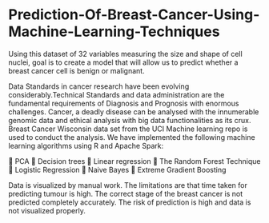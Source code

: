 # Prediction-Of-Breast-Cancer-Using-Machine-Learning-Techniques

Using this dataset of 32 variables measuring the size and shape of cell nuclei, goal is to create a model that will allow us 
to predict whether a breast cancer cell is benign or malignant.

Data Standards in cancer research have been evolving considerably.Technical Standards and data administration are the fundamental 
requirements of Diagnosis and Prognosis with enormous challenges. Cancer, a deadly disease can be analysed with the innumerable
genomic data and ethical analysis with big data functionalities as its crux. Breast Cancer Wisconsin data set from the UCI 
Machine learning repo is used to conduct the analysis.
We have implemented the following machine learning algorithms using R and Apache Spark:

 PCA
 Decision trees
 Linear regression
 The Random Forest Technique
 Logistic Regression
 Naive Bayes
 Extreme Gradient Boosting

Data is visualized by manual work. The limitations are that time taken for predicting tumour is high. The correct stage of the
breast cancer is not predicted completely accurately. The risk of prediction is high and data is not visualized properly.
